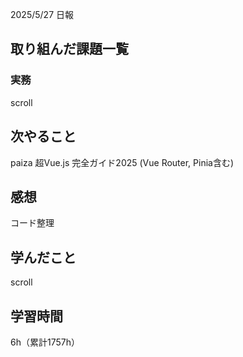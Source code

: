 2025/5/27 日報
## 取り組んだ課題一覧


### 実務
scroll


## 次やること
paiza
超Vue.js 完全ガイド2025 (Vue Router, Pinia含む)


## 感想
コード整理


## 学んだこと
scroll


## 学習時間
6h（累計1757h）
